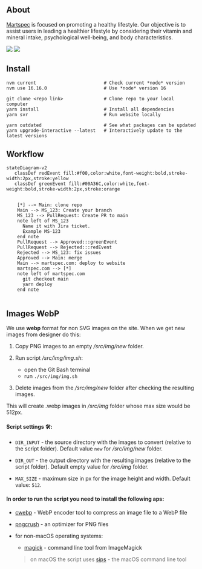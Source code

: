 ## About

[Martspec](martspec.com) is focused on promoting a healthy lifestyle. Our objective is to assist users in leading a healthier lifestyle by considering their vitamin and mineral intake, psychological well-being, and body characteristics.

![](https://img.shields.io/website?url=https%3A%2F%2Fmartspec.com)
![](https://visitor-badge.laobi.icu/badge?page_id=protyagov.martspec)

## Install

```
nvm current                         # Check current *node* version
nvm use 16.16.0                     # Use *node* version 16

git clone <repo link>               # Clone repo to your local computer
yarn install                        # Install all dependencies
yarn svr                            # Run website locally

yarn outdated                       # See what packages can be updated
yarn upgrade-interactive --latest   # Interactively update to the latest versions
```

## Workflow

```mermaid
stateDiagram-v2
   classDef redEvent fill:#f00,color:white,font-weight:bold,stroke-width:2px,stroke:yellow
   classDef greenEvent fill:#00A36C,color:white,font-weight:bold,stroke-width:2px,stroke:orange


    [*] --> Main: clone repo
    Main --> MS_123: Create your branch
    MS_123 --> PullRequest: Create PR to main
    note left of MS_123
      Name it with Jira ticket.
      Example MS-123
    end note
    PullRequest --> Approved:::greenEvent
    PullRequest --> Rejected:::redEvent
    Rejected --> MS_123: fix issues
    Approved --> Main: merge
    Main --> martspec.com: deploy to website
    martspec.com --> [*]
    note left of martspec.com
      git checkout main
      yarn deploy
    end note


```

## Images WebP

We use **webp** format for non SVG images on the site. When we get new images from designer do this:

1. Copy PNG images to an empty _/src/img/new_ folder.

2. Run script _/src/img/img.sh_:
    - open the Git Bash terminal
    - run `./src/img/img.sh`
3. Delete images from the _/src/img/new_ folder after checking the resulting images.

This will create .webp images in _/src/img_ folder whose max size would be 512px.

#### Script settings 🛠️:
-   `DIR_INPUT` - the source directory with the images to convert (relative to the script folder). Default value `new` for _/src/img/new_ folder.

-   `DIR_OUT` - the output directory with the resulting images (relative to the script folder). Default empty value for _/src/img_ folder.

-   `MAX_SIZE` - maximum size in px for the image height and width. Default value: `512`.

#### In order to run the script you need to install the following aps:
-   [cwebp](https://developers.google.com/speed/webp/download) - WebP encoder tool to compress an image file to a WebP file

-   [pngcrush](https://pmt.sourceforge.io/pngcrush/) - an optimizer for PNG files

-   for non-macOS operating systems:

    - [magick](https://imagemagick.org/script/download.php) - command line tool from ImageMagick
    > on macOS the script uses [sips](https://ss64.com/mac/sips.html) - the macOS command line tool
